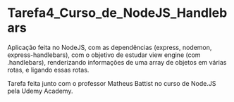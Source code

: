 # Tarefa4_Curso_de_NodeJS_Handlebars

Aplicação feita no NodeJS, com as dependências (express, nodemon, express-handlebars), com o objetivo de estudar view engine (com .handlebars), renderizando informações de uma array de objetos em várias rotas, e ligando essas rotas.

Tarefa feita junto com o professor Matheus Battist no curso de Node.JS pela Udemy Academy. 

